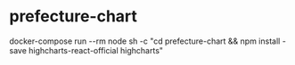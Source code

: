 # prefecture-chart
docker-compose run --rm node sh -c "cd prefecture-chart && npm install -save highcharts-react-official highcharts"
